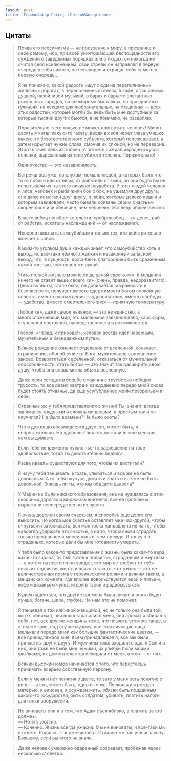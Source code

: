 ```yaml
---
layout: post
title: 'Герман&nbsp;Гессе, «Степной&nbsp;волк»'
---
```


## Цитаты
>Почва его пессимизма — не презрение к миру, а презрение к себе самому, ибо, при всей уничтожающей беспощадности его суждений о заведенных порядках или о людях, он никогда не считал себя исключением, свои стрелы он направлял в первую очередь в себя самого, он ненавидел и отрицал себя самого в первую очередь…

>Я не понимаю, какой радости ищут люди на переполненных железных дорогах, в переполненных отелях, в кафе, оглашаемых душной, назойливой музыкой, в барах и варьете элегантных роскошных городов, на всемирных выставках, на праздничных гуляньях, на лекциях для любознательных, на стадионах — всех этих радостей, которые могли бы ведь быть мне доступны и за которые тысячи других бьются, я не понимаю, не разделяю.

>Поразительно, чего только не может проглотить человек! Минут десять я читал какую-то газету, вводя в себя через глаза умишко какого-то безответственного субъекта, который пережевывает, а затем изрыгает чужие слова, смочив их слюной, но не переварив. Этого я съел целый столбец. А потом я сожрал изрядный кусок печенки, вырезанный из тела убитого теленка. Поразительно!

>Одиночество — это независимость.

>Встречалось уже, по слухам, немало людей, в которых было что-то от собаки или от лисы, от рыбы или от змеи, но они будто бы не испытывали из-за этого никаких неудобств. У этих людей человек и лиса, человек и рыба жили бок о бок, не ущемляя друг друга, они даже помогали друг другу, и люди, которые далеко пошли и которым завидовали, часто бывали обязаны своим счастьем скорее лисе или обезьяне, чем человеку. Это ведь общеизвестно.

>Властолюбец погибает от власти, сребролюбец — от денег, раб — от рабства, искатель наслаждений — от наслаждений.

>Неверно называть самоубийцами только тех, кто действительно кончает с собой.

>Каким-то уголком души каждый знает, что самоубийство хоть и выход, но все-таки немного жалкий и незаконный запасной выход, что, в сущности, красивей и благородней быть сраженным самой жизнью, чем своей же рукой.

>Жить полной жизнью можно лишь ценой своего «я». А мещанин ничего не ставит выше своего «я» (очень, правда, недоразвитого). Ценой полноты, стало быть, он добивается сохранности и безопасности, получает вместо одержимости Богом спокойную совесть, вместо наслаждения — удовольствие, вместо свободы — удобство, вместо смертельного зноя — приятную температуру.

>Любое «я», даже самое наивное, — это не единство, а многосложнейший мир, это маленькое звездное небо, хаос форм, ступеней и состояний, наследственности и возможностей.

>Говоря: «Назад, к природе!», человек всегда идет неверным, мучительным и безнадежным путем.

>Всякое рождение означает отделение от вселенной, означает ограничение, обособление от Бога, мучительное становление заново. Возвратиться к вселенной, отказаться от мучительной обособленности, стать Богом — это значит так расширить свою душу, чтобы она снова могла объять вселенную.

>Даже если сегодня в борьбе отчаяния с трусостью победит трусость, то все равно завтра и каждодневно передо мной снова будет стоять отчаянье, да еще усугубленное моим презреньем к себе.

>Странные же у тебя представления о жизни! Ты, значит, всегда занимался трудными и сложными делами, а простым так и не научился? Не было времени? Не было охоты?

>Что я дожил до восьмидесяти двух лет, может быть, и непростительно. Но удовольствия это доставило мне меньше, чем вы думаете.

>Если тебе непременно нужно чье-то разрешение на твое удовольствие, тогда ты действительно бедняга.

>Разве идеалы существуют для того, чтобы их достигали?

>Я научу тебя танцевать, играть, улыбаться и все же не быть довольным. А от тебя научусь думать и знать и все же не быть довольной. Знаешь ли ты, что мы оба дети дьявола?

>У Марии не было никакого образования, она не нуждалась в этих окольных дорогах и мирах-заменителях, все ее проблемы вырастали непосредственно из чувств.

>Я очень доволен своим счастьем, я способен еще долго его выносить. Но когда мое счастье оставляет мне час-другой, чтобы очнуться и затосковать, вся моя тоска направлена не на то, чтобы навсегда удержать это счастье, а на то, чтобы снова страдать, только прекраснее и менее жалко, чем прежде. Я тоскую о страданьях, которые дали бы мне готовность умереть.

>У тебя было какое-то представление о жизни, была какая-то вера, какая-то задача, ты был готов к подвигам, страданьям и жертвам — а потом ты постепенно увидел, что мир не требует от тебя никаких подвигов, жертв и всякого такого, что жизнь — это не величественная поэма с героическими ролями и всяким таким, а мещанская комната, где вполне довольствуются едой и питьем, кофе и вязаньем чулка, игрой в тарок и радиомузыкой.

>Будем надеяться, что другие времена были лучше и опять будут лучше, богаче, шире, глубже. Но нам это не поможет.

>Я танцевал с той или иной женщиной, но не только она была той, кого я обнимал, чьи волосы касались меня, чей аромат я вбирал в себя, нет, все другие женщины тоже, что плыли в этом же танце, в этом же зале, под эту же музыку, все, чьи сияющие лица мелькали передо мной как большие фантастические цветки, — все принадлежали мне, всем принадлежал я, все мы были причастны друг к другу. И мужчины тоже входили сюда, я был и в них, они тоже не были мне чужими, их улыбки были моими улыбками, их домогательства исходили от меня, а мои — от них.

>Всякий высокий юмор начинается с того, что перестаешь принимать всерьез собственную персону.

>Если у меня и нет понятия о долге, то зато у меня есть понятие о вине — а это, может быть, одно и то же. Поскольку я рожден матерью, я виновен, я осужден жить, обязан быть подданным какого-то государства, быть солдатом, убивать, платить налоги для гонки вооружений.

>Не виноваты они и в том, что Адам съел яблоко, а платить за это должны.  
— Но это ужасно.  
— Конечно. Жизнь всегда ужасна. Мы не виноваты, и все-таки мы в ответе. Родился — и уже виноват. Странно же вас учили закону Божьему, если вы этого не знали.

>Даже человек умеренно одаренный созревает, пробежав через несколько столетий.

